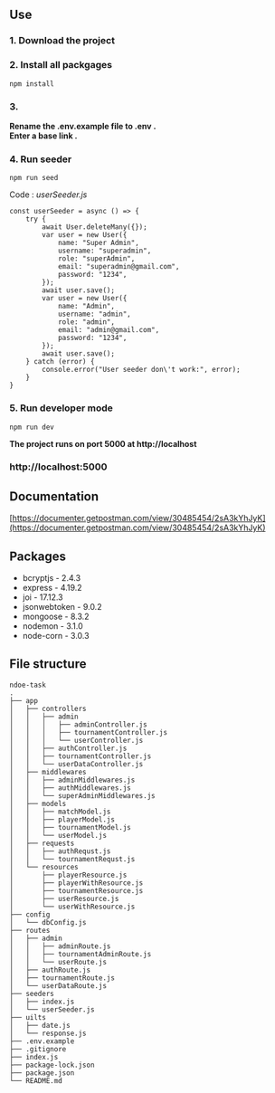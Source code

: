 ## Use

### 1. Download the project

### 2. Install all packgages
```
npm install
```

### 3.
**Rename the .env.example file to .env .**
<br/>
**Enter a base link .**

### 4. Run seeder
```
npm run seed
```

Code : *userSeeder.js*
```
const userSeeder = async () => {
    try {
        await User.deleteMany({});
        var user = new User({
            name: "Super Admin",
            username: "superadmin",
            role: "superAdmin",
            email: "superadmin@gmail.com",
            password: "1234",
        });
        await user.save();
        var user = new User({
            name: "Admin",
            username: "admin",
            role: "admin",
            email: "admin@gmail.com",
            password: "1234",
        });
        await user.save();
    } catch (error) {
        console.error("User seeder don\'t work:", error);
    }
}
```

### 5. Run developer mode
```
npm run dev
```


**The project runs on port 5000 at http://localhost**
### http://localhost:5000


## Documentation
[https://documenter.getpostman.com/view/30485454/2sA3kYhJyK](https://documenter.getpostman.com/view/30485454/2sA3kYhJyK)

## Packages
+ bcryptjs - 2.4.3
+ express - 4.19.2
+ joi - 17.12.3
+ jsonwebtoken - 9.0.2
+ mongoose - 8.3.2
+ nodemon - 3.1.0
+ node-corn - 3.0.3


## File structure

```
ndoe-task
.
├── app
│   ├── controllers
│   │   ├── admin
│   │   │   ├── adminController.js
│   │   │   ├── tournamentController.js
│   │   │   └── userController.js
│   │   ├── authController.js
│   │   ├── tournamentController.js
│   │   └── userDataController.js
│   ├── middlewares
│   │   ├── adminMiddlewares.js
│   │   ├── authMiddlewares.js
│   │   └── superAdminMiddlewares.js
│   ├── models
│   │   ├── matchModel.js
│   │   ├── playerModel.js
│   │   ├── tournamentModel.js
│   │   └── userModel.js
│   ├── requests
│   │   ├── authRequst.js
│   │   └── tournamentRequst.js
│   └── resources
│       ├── playerResource.js
│       ├── playerWithResource.js
│       ├── tournamentResource.js
│       ├── userResource.js
│       └── userWithResource.js
├── config
│   └── dbConfig.js
├── routes
│   ├── admin
│   │   ├── adminRoute.js
│   │   ├── tournamentAdminRoute.js
│   │   └── userRoute.js
│   ├── authRoute.js
│   ├── tournamentRoute.js
│   └── userDataRoute.js
├── seeders
│   ├── index.js
│   └── userSeeder.js
├── uilts
│   ├── date.js
│   └── response.js
├── .env.example
├── .gitignore
├── index.js
├── package-lock.json
├── package.json
└── README.md
```

